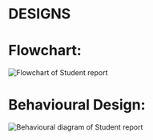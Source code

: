 # DESIGNS
# Flowchart:
![Flowchart of Student report](https://user-images.githubusercontent.com/94299225/143038233-4b23f204-bda7-4776-95e3-b8bf9599f354.png)

# Behavioural Design:
![Behavioural diagram of Student report](https://user-images.githubusercontent.com/94299225/143038864-dd14bf44-858a-4fff-bbd8-c80d0ea8b642.png)


